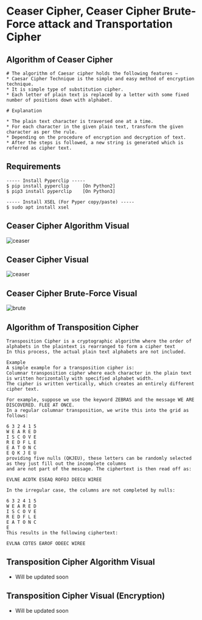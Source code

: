 # Ceaser Cipher, Ceaser Cipher Brute-Force attack and Transportation Cipher

## Algorithm of Ceaser Cipher 

```
# The algorithm of Caesar cipher holds the following features −
* Caesar Cipher Technique is the simple and easy method of encryption technique.
* It is simple type of substitution cipher.
* Each letter of plain text is replaced by a letter with some fixed number of positions down with alphabet.

# Explanation

* The plain text character is traversed one at a time.
* For each character in the given plain text, transform the given character as per the rule.
* Depending on the procedure of encryption and decryption of text.
* After the steps is followed, a new string is generated which is referred as cipher text.

```

## Requirements 

```
----- Install Pyperclip -----
$ pip install pyperclip		[On Python2]
$ pip3 install pyperclip	[On Python3]

----- Install XSEL (For Pyper copy/paste) -----
$ sudo apt install xsel

``` 

## Ceaser Cipher Algorithm Visual
![ceaser](https://user-images.githubusercontent.com/48232101/106557274-9282dd80-6549-11eb-9318-c0400618356f.png)

## Ceaser Cipher Visual
![ceaser](https://user-images.githubusercontent.com/48232101/106877332-bc323500-6700-11eb-864e-a6639918c23b.png)

## Ceaser Cipher Brute-Force Visual
![brute](https://user-images.githubusercontent.com/48232101/106877641-17fcbe00-6701-11eb-92ae-00e9fdf7bd81.gif)

## Algorithm of Transposition Cipher 
```
Transposition Cipher is a cryptographic algorithm where the order of alphabets in the plaintext is rearranged to form a cipher text
In this process, the actual plain text alphabets are not included.

Example
A simple example for a transposition cipher is: 
Columnar transposition cipher where each character in the plain text is written horizontally with specified alphabet width.
The cipher is written vertically, which creates an entirely different cipher text.

For example, suppose we use the keyword ZEBRAS and the message WE ARE DISCOVERED. FLEE AT ONCE. 
In a regular columnar transposition, we write this into the grid as follows:

6 3 2 4 1 5
W E A R E D
I S C O V E 
R E D F L E 
E A T O N C 
E Q K J E U 
providing five nulls (QKJEU), these letters can be randomly selected as they just fill out the incomplete columns
and are not part of the message. The ciphertext is then read off as:

EVLNE ACDTK ESEAQ ROFOJ DEECU WIREE

In the irregular case, the columns are not completed by nulls:

6 3 2 4 1 5
W E A R E D 
I S C O V E 
R E D F L E 
E A T O N C 
E 
This results in the following ciphertext:

EVLNA CDTES EAROF ODEEC WIREE

```

## Transposition Cipher Algorithm Visual
* Will be updated soon 

## Transposition Cipher Visual (Encryption) 
* Will be updated soon 

